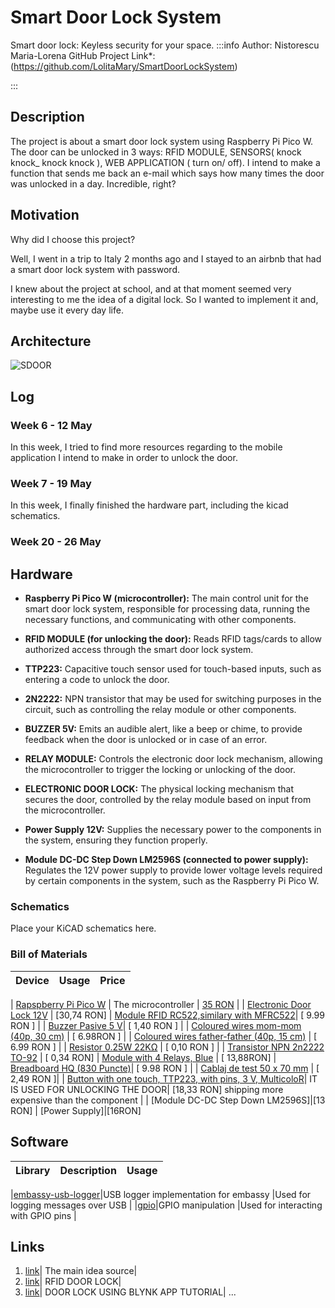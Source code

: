 # Smart Door Lock System
Smart door lock: Keyless security for your space.
:::info
Author: Nistorescu Maria-Lorena
GitHub Project Link*: (https://github.com/LolitaMary/SmartDoorLockSystem)

:::

## Description

The project is about a smart door lock system using Raspberry Pi Pico W. 
The door can be unlocked in 3 ways: RFID MODULE, SENSORS( knock knock_ knock knock ), WEB APPLICATION ( turn on/ off).
I intend to make a function that sends me back an e-mail which says how many times the door was unlocked in a day. Incredible, right?

## Motivation

Why did I choose this project?

Well, I went in a trip to Italy 2 months ago and I stayed to an airbnb that had a smart door lock system with password.

I knew about the project at school, and at that moment seemed very interesting to me the idea of a digital lock.
So I wanted to implement it and, maybe use it every day life.


## Architecture 

![SDOOR](https://github.com/UPB-FILS-MA/upb-fils-ma.github.io/assets/120091173/9e9a5397-384d-43d5-ad6c-95f6c4b8de39)

## Log

<!-- write every week your progress here -->

### Week 6 - 12 May
In this week, I tried to find more resources regarding to the mobile application I intend to make in order to unlock the door.

### Week 7 - 19 May
In this week, I finally finished the hardware part, including the kicad schematics.

### Week 20 - 26 May


## Hardware

- **Raspberry Pi Pico W (microcontroller):** The main control unit for the smart door lock system, responsible for processing data, running the necessary functions, and communicating with other components.
  
- **RFID MODULE (for unlocking the door):** Reads RFID tags/cards to allow authorized access through the smart door lock system.
  
- **TTP223:** Capacitive touch sensor used for touch-based inputs, such as entering a code to unlock the door.
  
- **2N2222:** NPN transistor that may be used for switching purposes in the circuit, such as controlling the relay module or other components.
  
- **BUZZER 5V:** Emits an audible alert, like a beep or chime, to provide feedback when the door is unlocked or in case of an error.
  
- **RELAY MODULE:** Controls the electronic door lock mechanism, allowing the microcontroller to trigger the locking or unlocking of the door.
  
- **ELECTRONIC DOOR LOCK:** The physical locking mechanism that secures the door, controlled by the relay module based on input from the microcontroller.
  
- **Power Supply 12V:** Supplies the necessary power to the components in the system, ensuring they function properly.
  
- **Module DC-DC Step Down LM2596S  (connected to power supply):** Regulates the 12V power supply to provide lower voltage levels required by certain components in the system, such as the Raspberry Pi Pico W.


### Schematics

Place your KiCAD schematics here.

### Bill of Materials

<!-- Fill out this table with all the hardware components that you might need.

The format is 

| [Device](link://to/device) | This is used ... | [price](link://to/store) |



-->

| Device | Usage | Price |
|--------|--------|-------|

| [Rapspberry Pi Pico W](https://www.raspberrypi.com/documentation/microcontrollers/raspberry-pi-pico.html) | The microcontroller | [35 RON](https://www.optimusdigital.ro/en/raspberry-pi-boards/12394-raspberry-pi-pico-w.html) |
| [Electronic Door Lock 12V](https://cleste.ro/incuietoare-electrica-12v.html) | [30,74 RON] 
| [Module RFID RC522,similary with MFRC522](https://www.optimusdigital.ro/ro/cautare?controller=search&orderby=position&orderway=desc&search_query=Modul+RFID+RC522+%28similar+cu+MFRC522%29&submit_search= )| [  9.99 RON ] |
| [Buzzer Pasive 5 V](https://www.optimusdigital.ro/ro/audio-buzzere/634-buzzer-pasiv-de-5-v.html?search_query=Buzzer+Pasiv+de+5+V%09+%09&results=15)| [ 1,40 RON ] |
| [Coloured wires mom-mom (40p, 30 cm)](https://www.optimusdigital.ro/ro/fire-fire-mufate/881-set-fire-mama-mama-40p-15-cm.html?search_query=%09Fire+Colorate+Mama-Mama+%2840p%2C+30+cm%29+%09&results=10) | [ 6.98RON ] |
| [Coloured wires father-father (40p, 15 cm)]( https://www.optimusdigital.ro/ro/fire-fire-mufate/884-set-fire-tata-tata-40p-10-cm.html?search_query=%09Fire+Colorate+Tata-Tata+%2840p%2C+15+cm%29&results=10) | [ 6.99 RON  ] |
| [Resistor 0.25W 22KΩ](https://www.optimusdigital.ro/ro/componente-electronice-rezistoare/858-rezistor-025w-18k.html?search_query=rezistor&results=120 ) | [  0,10 RON ] |
| [Transistor NPN 2n2222 TO-92](https://www.optimusdigital.ro/ro/componente-electronice-tranzistoare/935-tranzistor-s9013-npn-50-pcs-set.html?search_query=Tranzistor+NPN+2n2222+TO-92&results=9) | [ 0,34 RON]
| [Module with 4 Relays, Blue]( https://www.optimusdigital.ro/ro/electronica-de-putere-module-cu-releu/478-modul-releu-cu-4-canale-albastru.html?search_query=Modul+cu+4+Relee%2C+Albastru&results=3) | [ 13,88RON]
| [Breadboard HQ (830 Puncte)](https://www.optimusdigital.ro/ro/prototipare-breadboard-uri/8-breadboard-830-points.html?search_query=Breadboard+HQ+%28830+Puncte%29&results=12)|  [ 9.98 RON ] |
| [Cablaj de test 50 x 70 mm](https://www.optimusdigital.ro/ro/cautare?controller=search&orderby=position&orderway=desc&search_query=Cablaj+de+test+50+x+70+mm&submit_search=) | [ 2,49 RON  ]|
| [Button with one touch, TTP223, with pins, 3 V, MulticoloR](https://www.emag.ro/buton-cu-o-singura-atingere-ttp223-cu-pini-3-v-multicolor-ttp223-mod-1ch/pd/DC6798MBM/)| IT IS USED FOR UNLOCKING THE DOOR| [18,33 RON] shipping more expensive than the component |
| [Module DC-DC Step Down LM2596S]|[13 RON]
| [Power Supply]|[16RON]


## Software

| Library | Description | Usage |
|---------|-------------|-------|

|[embassy-usb-logger](https://docs.embassy.dev/embassy-usb-logger/git/default/index.html)|USB logger implementation for embassy  |Used for logging messages over USB  |
|[gpio](https://docs.embassy.dev/embassy-stm32/git/stm32c011d6/gpio/index.html)|GPIO manipulation |Used for interacting with GPIO pins |


## Links

<!-- Add a few links that inspired you and that you think you will use for your project -->

1. [link](https://www.youtube.com/watch?v=LfptYHFc6xU)| The main idea source|
2. [link](https://youtube.com/shorts/94idGywsd70?si=_esn9RnLSelw9FPq)| RFID DOOR LOCK|
3. [link](https://www.youtube.com/watch?v=VP0qLUOdvuU)| DOOR LOCK USING BLYNK APP TUTORIAL|
...

